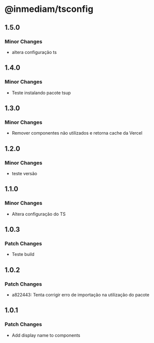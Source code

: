 # @inmediam/tsconfig

## 1.5.0

### Minor Changes

- altera configuração ts

## 1.4.0

### Minor Changes

- Teste instalando pacote tsup

## 1.3.0

### Minor Changes

- Remover componentes não utilizados e retorna cache da Vercel

## 1.2.0

### Minor Changes

- teste versão

## 1.1.0

### Minor Changes

- Altera configuração do TS

## 1.0.3

### Patch Changes

- Teste build

## 1.0.2

### Patch Changes

- a822443: Tenta corrigir erro de importação na utilização do pacote

## 1.0.1

### Patch Changes

- Add display name to components
